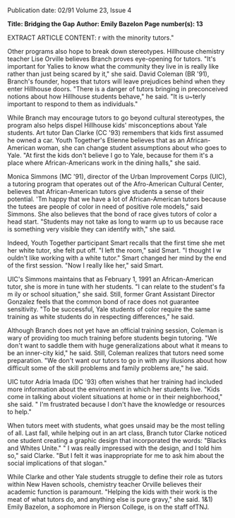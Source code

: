 Publication date: 02/91
Volume 23, Issue 4

**Title: Bridging the Gap**
**Author: Emily Bazelon**
**Page number(s): 13**

EXTRACT ARTICLE CONTENT:
r 
with the minority tutors." 

Other programs also hope to break 
down stereotypes. Hillhouse chemistry 
teacher Lise Orville believes Branch 
proves eye-opening for tutors. "It's 
important for Yalies to know what the 
community they live in is really like 
rather than just being scared by it," she 
said. David Coleman (BR '91), Branch's 
founder, hopes that tutors will leave 
prejudices behind when they enter 
Hillhouse doors. "There is a danger of 
tutors bringing in preconceived notions 
about how Hillhouse students behave," 
he said. "It is u~terly important to 
respond to them as individuals." 

While Branch may encourage 
tutors 
to 
go 
beyond 
cultural 
stereotypes, the program also helps 
dispel Hillhouse kids' misconceptions 
about Yale students. Art tutor Dan 
Clarke (CC '93) remembers that kids 
first assumed he owned a car. Youth 
Together's Etienne believes that as an 
African-American woman, she can 
change student assumptions about who 
goes to Yale. "At first the kids don't 
believe I go to Yale, because for them 
it's a place where African-Americans 
work in the dining halls," she said. 

Monica Simmons (MC '91), director 
of the Urban Improvement Corps (UIC), 
a tutoring program that operates out of 
the Afro-American Cultural Center, 
believes that African-American tutors 
give students a sense of their potential. 
'Tm happy that we have a lot of 
African-American tutors because the 
tutees are people of color in need of 
positive role models," said Simmons. 
She also believes that the bond of race 
gives tutors of color a head start. 
"Students may not take as long to warm 
up to us because race is something very 
visible they can identify with," she said. 

Indeed, Youth Together participant 
Smart recalls that the first time she met 
her white tutor, she felt put off. "I left 
the room," said Smart. "I thought I 
w ouldn't like working with a white 
tutor." Smart changed her mind by the 
end of the first session. "Now I really 
like her," said Smart. 

UIC's Simmons maintains that as 
February 1, 1991 
an African-American tutor, she is more 
in tune with her students. "I can relate 
to the student's fa m ily or school 
situation," she said. Still, former Grant 
Assistant Director Gonzalez feels that 
the common bond of race does not 
guarantee sensitivity. "To be successful, 
Yale students of color require the same 
training as white students do in 
respecting differences," he said. 

Although Branch does not yet have 
an official training session, Coleman is 
wary of providing too much training 
before students begin tutoring. "We 
don't want to saddle them with huge 
generalizations about what it means to 
be an inner-city kid," he said. Still, 
Coleman realizes that tutors need some 
preparation. "We don't want our tutors 
to go in with any illusions about how 
difficult some of the skill problems and 
family problems are," he said. 

UIC tutor Adria Imada (DC '93) 
often wishes that her training had 
included more information about the 
environment in which her students live. 
"Kids come in talking about violent 
situations at home or in their 
neighborhood," 
she 
said. 
" I'm 
frustrated because I don't have the 
knowledge or resources to help." 

When tutors meet with students, 
what goes unsaid may be the most 
telling of all. Last fall, while helping out 
in an art class, Branch tutor Clarke 
noticed one student creating a graphic 
design that incorporated the words: 
"Blacks and Whites Unite." " I was 
really impressed with the design, and I 
told him so," said Clarke. "But I felt it 
was inappropriate for me to ask him 
about the social implications of that 
slogan." 

While Clarke and other Yale 
students struggle to define their role as 
tutors within New Haven schools, 
chemistry teacher Orville believes their 
academic function is paramount. 
"Helping the kids with their work is the 
meat of what tutors do, and anything 
else is pure gravy," she said. 
1&1) 
Emily Bazelon, a sophomore in Pierson 
College, is on the staff ofTNJ.